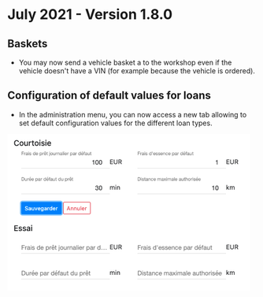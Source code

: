 # July 2021 - Version 1.8.0

## Baskets

- You may now send a vehicle basket a to the workshop even if the vehicle doesn't have a VIN (for example because the vehicle is ordered).

## Configuration of default values for loans

- In the administration menu, you can now access a new tab allowing to set default configuration values for the different loan types.

<img src="https://raw.githubusercontent.com/gear-group/release-notes/master/release-notes/1.8.0/loans-config.png"/>